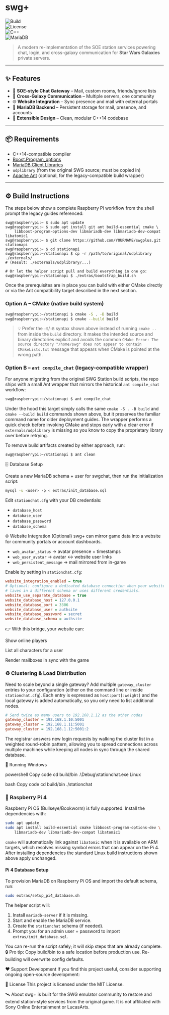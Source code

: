 # swg+  

![Build](https://img.shields.io/travis/com/YOURNAME/swgplus/main?style=flat-square)  
![License](https://img.shields.io/github/license/YOURNAME/swgplus?style=flat-square)  
![C++](https://img.shields.io/badge/C++-14-blue.svg?style=flat-square)  
![MariaDB](https://img.shields.io/badge/Database-MariaDB-orange?style=flat-square)  

> A modern re-implementation of the SOE station services powering chat, login, and cross-galaxy communication for **Star Wars Galaxies** private servers.  

---

## ✨ Features  

- 🔌 **SOE-style Chat Gateway** – Mail, custom rooms, friends/ignore lists  
- 🌌 **Cross-Galaxy Communication** – Multiple servers, one community  
- 🌐 **Website Integration** – Sync presence and mail with external portals  
- 💾 **MariaDB Backend** – Persistent storage for mail, presence, and accounts  
- 🧩 **Extensible Design** – Clean, modular C++14 codebase  

---

## 📦 Requirements  

- C++14-compatible compiler  
- [Boost.Program_options](https://www.boost.org/doc/libs/release/doc/html/program_options.html)  
- [MariaDB Client Libraries](https://mariadb.com/kb/en/mariadb-client-library/)
- `udplibrary` (from the original SWG source; must be copied in)
- [Apache Ant](https://ant.apache.org/) (optional, for the legacy-compatible build wrapper)

---

## ⚙️ Build Instructions

The steps below show a complete Raspberry Pi workflow from the shell prompt the
legacy guides referenced:

```
swg@raspberrypi:~ $ sudo apt update
swg@raspberrypi:~ $ sudo apt install git ant build-essential cmake \
    libboost-program-options-dev libmariadb-dev libmariadb-dev-compat libatomic1
swg@raspberrypi:~ $ git clone https://github.com/YOURNAME/swgplus.git stationapi
swg@raspberrypi:~ $ cd stationapi
swg@raspberrypi:~/stationapi $ cp -r /path/to/original/udplibrary ./externals/
# (Result: ./externals/udplibrary/...)

# Or let the helper script pull and build everything in one go:
swg@raspberrypi:~/stationapi $ ./extras/bootstrap_build.sh
```

Once the prerequisites are in place you can build with either CMake directly or
via the Ant compatibility target described in the next section.

### Option A – CMake (native build system)

```bash
swg@raspberrypi:~/stationapi $ cmake -S . -B build
swg@raspberrypi:~/stationapi $ cmake --build build
```

> 💡 Prefer the `-S`/`-B` syntax shown above instead of running `cmake ..` from
> inside the `build` directory. It makes the intended source and binary
> directories explicit and avoids the common
> `CMake Error: The source directory "/home/swg" does not appear to contain
> CMakeLists.txt` message that appears when CMake is pointed at the wrong path.

### Option B – `ant compile_chat` (legacy-compatible wrapper)

For anyone migrating from the original SWG Station build scripts, the repo ships
with a small Ant wrapper that mirrors the historical `ant compile_chat`
workflow:

```bash
swg@raspberrypi:~/stationapi $ ant compile_chat
```

Under the hood this target simply calls the same `cmake -S . -B build` and
`cmake --build build` commands shown above, but it preserves the familiar
command name for older deployment guides. The wrapper performs a quick check
before invoking CMake and stops early with a clear error if
`externals/udplibrary` is missing so you know to copy the proprietary library
over before retrying.

To remove build artifacts created by either approach, run:

```bash
swg@raspberrypi:~/stationapi $ ant clean
```

🗄️ Database Setup

Create a new MariaDB schema + user for swgchat, then run the initialization
script:

```bash
mysql -u <user> -p < extras/init_database.sql
```

Edit `stationchat.cfg` with your DB credentials:

- `database_host`
- `database_user`
- `database_password`
- `database_schema`

🌐 Website Integration (Optional)
swg+ can mirror game data into a website for community portals or account dashboards.

- `web_avatar_status` → avatar presence + timestamps
- `web_user_avatar` → avatar ↔ website user links
- `web_persistent_message` → mail mirrored from in-game

Enable by setting in `stationchat.cfg`:

```ini
website_integration_enabled = true
# Optional: configure a dedicated database connection when your website
# lives in a different schema or uses different credentials.
website_use_separate_database = true
website_database_host = 127.0.0.1
website_database_port = 3306
website_database_user = authsite
website_database_password = secret
website_database_schema = authsite
```

👉 With this bridge, your website can:

Show online players

List all characters for a user

Render mailboxes in sync with the game

### ♻️ Clustering & Load Distribution

Need to scale beyond a single gateway? Add multiple `gateway_cluster` entries to
your configuration (either on the command line or inside `stationchat.cfg`).
Each entry is expressed as `host:port[:weight]` and the local gateway is added
automatically, so you only need to list additional nodes.

```ini
# Send twice as many users to 192.168.1.12 as the other nodes
gateway_cluster = 192.168.1.10:5001
gateway_cluster = 192.168.1.11:5001
gateway_cluster = 192.168.1.12:5001:2
```

The registrar answers new login requests by walking the cluster list in a
weighted round-robin pattern, allowing you to spread connections across
multiple machines while keeping all nodes in sync through the shared database.

🚀 Running
Windows

powershell
Copy code
cd build/bin
.\Debug\stationchat.exe
Linux

bash
Copy code
cd build/bin
./stationchat

### 🥧 Raspberry Pi 4

Raspberry Pi OS (Bullseye/Bookworm) is fully supported. Install the
dependencies with:

```bash
sudo apt update
sudo apt install build-essential cmake libboost-program-options-dev \
    libmariadb-dev libmariadb-dev-compat libatomic1
```

`cmake` will automatically link against `libatomic` when it is available on
ARM targets, which resolves missing symbol errors that can appear on the Pi 4.
After installing dependencies the standard Linux build instructions shown above
apply unchanged.

#### Pi 4 Database Setup

To provision MariaDB on Raspberry Pi OS and import the default schema, run:

```bash
sudo extras/setup_pi4_database.sh
```

The helper script will:

1. Install `mariadb-server` if it is missing.
2. Start and enable the MariaDB service.
3. Create the `stationchat` schema (if needed).
4. Prompt you for an admin user + password to import `extras/init_database.sql`.

You can re-run the script safely; it will skip steps that are already complete.
🔒 Pro tip: Copy build/bin to a safe location before production use. Re-building will overwrite config defaults.

❤️ Support Development
If you find this project useful, consider supporting ongoing open-source development:


📄 License
This project is licensed under the MIT License.

🛰️ About
swg+ is built for the SWG emulator community to restore and extend station-style services from the original game.
It is not affiliated with Sony Online Entertainment or LucasArts.
